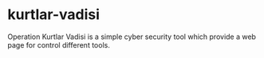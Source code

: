 # kurtlar-vadisi
Operation Kurtlar Vadisi  is a simple cyber security tool  which provide a web page for control different tools.
